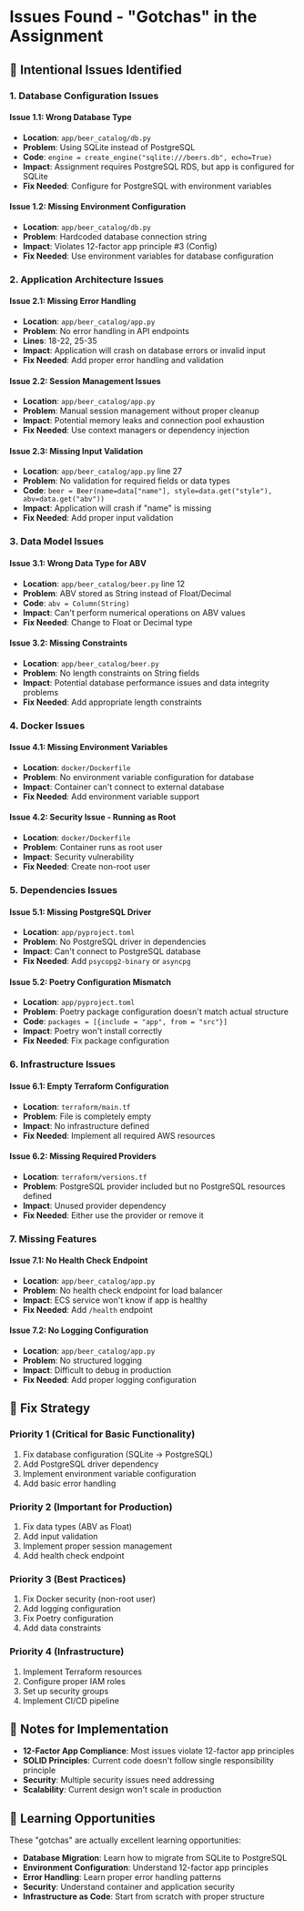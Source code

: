 # Issues Found - "Gotchas" in the Assignment

## 🎯 Intentional Issues Identified

### 1. **Database Configuration Issues**

#### **Issue 1.1: Wrong Database Type**
- **Location**: `app/beer_catalog/db.py`
- **Problem**: Using SQLite instead of PostgreSQL
- **Code**: `engine = create_engine("sqlite:///beers.db", echo=True)`
- **Impact**: Assignment requires PostgreSQL RDS, but app is configured for SQLite
- **Fix Needed**: Configure for PostgreSQL with environment variables

#### **Issue 1.2: Missing Environment Configuration**
- **Location**: `app/beer_catalog/db.py`
- **Problem**: Hardcoded database connection string
- **Impact**: Violates 12-factor app principle #3 (Config)
- **Fix Needed**: Use environment variables for database configuration

### 2. **Application Architecture Issues**

#### **Issue 2.1: Missing Error Handling**
- **Location**: `app/beer_catalog/app.py`
- **Problem**: No error handling in API endpoints
- **Lines**: 18-22, 25-35
- **Impact**: Application will crash on database errors or invalid input
- **Fix Needed**: Add proper error handling and validation

#### **Issue 2.2: Session Management Issues**
- **Location**: `app/beer_catalog/app.py`
- **Problem**: Manual session management without proper cleanup
- **Impact**: Potential memory leaks and connection pool exhaustion
- **Fix Needed**: Use context managers or dependency injection

#### **Issue 2.3: Missing Input Validation**
- **Location**: `app/beer_catalog/app.py` line 27
- **Problem**: No validation for required fields or data types
- **Code**: `beer = Beer(name=data["name"], style=data.get("style"), abv=data.get("abv"))`
- **Impact**: Application will crash if "name" is missing
- **Fix Needed**: Add proper input validation

### 3. **Data Model Issues**

#### **Issue 3.1: Wrong Data Type for ABV**
- **Location**: `app/beer_catalog/beer.py` line 12
- **Problem**: ABV stored as String instead of Float/Decimal
- **Code**: `abv = Column(String)`
- **Impact**: Can't perform numerical operations on ABV values
- **Fix Needed**: Change to Float or Decimal type

#### **Issue 3.2: Missing Constraints**
- **Location**: `app/beer_catalog/beer.py`
- **Problem**: No length constraints on String fields
- **Impact**: Potential database performance issues and data integrity problems
- **Fix Needed**: Add appropriate length constraints

### 4. **Docker Issues**

#### **Issue 4.1: Missing Environment Variables**
- **Location**: `docker/Dockerfile`
- **Problem**: No environment variable configuration for database
- **Impact**: Container can't connect to external database
- **Fix Needed**: Add environment variable support

#### **Issue 4.2: Security Issue - Running as Root**
- **Location**: `docker/Dockerfile`
- **Problem**: Container runs as root user
- **Impact**: Security vulnerability
- **Fix Needed**: Create non-root user

### 5. **Dependencies Issues**

#### **Issue 5.1: Missing PostgreSQL Driver**
- **Location**: `app/pyproject.toml`
- **Problem**: No PostgreSQL driver in dependencies
- **Impact**: Can't connect to PostgreSQL database
- **Fix Needed**: Add `psycopg2-binary` or `asyncpg`

#### **Issue 5.2: Poetry Configuration Mismatch**
- **Location**: `app/pyproject.toml`
- **Problem**: Poetry package configuration doesn't match actual structure
- **Code**: `packages = [{include = "app", from = "src"}]`
- **Impact**: Poetry won't install correctly
- **Fix Needed**: Fix package configuration

### 6. **Infrastructure Issues**

#### **Issue 6.1: Empty Terraform Configuration**
- **Location**: `terraform/main.tf`
- **Problem**: File is completely empty
- **Impact**: No infrastructure defined
- **Fix Needed**: Implement all required AWS resources

#### **Issue 6.2: Missing Required Providers**
- **Location**: `terraform/versions.tf`
- **Problem**: PostgreSQL provider included but no PostgreSQL resources defined
- **Impact**: Unused provider dependency
- **Fix Needed**: Either use the provider or remove it

### 7. **Missing Features**

#### **Issue 7.1: No Health Check Endpoint**
- **Location**: `app/beer_catalog/app.py`
- **Problem**: No health check endpoint for load balancer
- **Impact**: ECS service won't know if app is healthy
- **Fix Needed**: Add `/health` endpoint

#### **Issue 7.2: No Logging Configuration**
- **Location**: `app/beer_catalog/app.py`
- **Problem**: No structured logging
- **Impact**: Difficult to debug in production
- **Fix Needed**: Add proper logging configuration

## 🚀 Fix Strategy

### Priority 1 (Critical for Basic Functionality)
1. Fix database configuration (SQLite → PostgreSQL)
2. Add PostgreSQL driver dependency
3. Implement environment variable configuration
4. Add basic error handling

### Priority 2 (Important for Production)
1. Fix data types (ABV as Float)
2. Add input validation
3. Implement proper session management
4. Add health check endpoint

### Priority 3 (Best Practices)
1. Fix Docker security (non-root user)
2. Add logging configuration
3. Fix Poetry configuration
4. Add data constraints

### Priority 4 (Infrastructure)
1. Implement Terraform resources
2. Configure proper IAM roles
3. Set up security groups
4. Implement CI/CD pipeline

## 📝 Notes for Implementation

- **12-Factor App Compliance**: Most issues violate 12-factor app principles
- **SOLID Principles**: Current code doesn't follow single responsibility principle
- **Security**: Multiple security issues need addressing
- **Scalability**: Current design won't scale in production

## 🎯 Learning Opportunities

These "gotchas" are actually excellent learning opportunities:
- **Database Migration**: Learn how to migrate from SQLite to PostgreSQL
- **Environment Configuration**: Understand 12-factor app principles
- **Error Handling**: Learn proper error handling patterns
- **Security**: Understand container and application security
- **Infrastructure as Code**: Start from scratch with proper structure 